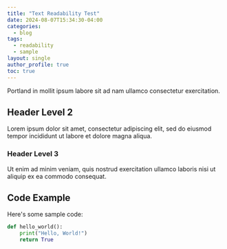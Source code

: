 ```yaml
---
title: "Text Readability Test"
date: 2024-08-07T15:34:30-04:00
categories:
  - blog
tags:
  - readability
  - sample
layout: single
author_profile: true
toc: true
---
```


Portland in mollit ipsum labore sit ad nam ullamco consectetur exercitation.

## Header Level 2

Lorem ipsum dolor sit amet, consectetur adipiscing elit, sed do eiusmod tempor incididunt ut labore et dolore magna aliqua.

### Header Level 3

Ut enim ad minim veniam, quis nostrud exercitation ullamco laboris nisi ut aliquip ex ea commodo consequat.

## Code Example

Here's some sample code:

```python
def hello_world():
    print("Hello, World!")
    return True
